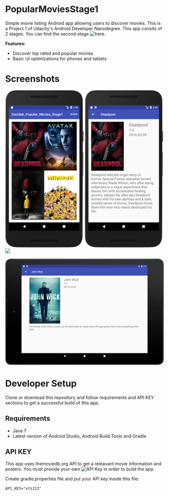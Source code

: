 # PopularMoviesStage1
Simple movie listing Android app allowing users to discover movies. This is  a Project 1 of Udacity's Android Developer Nanodegree.
This app consits of 2 stages. You can find the second stage ![here]("https://github.com/DenisDavidek/PopularMoviesStage2").

**Features:**
- Discover top rated and popular movies
- Basic UI optimizations for phones and tablets

# Screenshots

<img src="images/Projekt1-N5X_portrait.png" width="249"> </img> <img src="images/Projekt1-N5X_landscape.png" width="249"> </img>   <img src="images/Projekt1-N9_portrait.png" width="366"> </img>  
  
   <img src="images/Projekt1-N9_landscape.png" width="844"> </img>

# Developer Setup
Clone or download this repository and follow requirements and API KEY sections to get a successful build of this app.
## Requirements

 - Java 7
 - Latest version of Android Studio, Android Build Tools and Gradle
 

## API KEY

This app uses themoviedb.org API to get a releavant movie information and posters. 
You must provide your own ![API Key]("https://www.themoviedb.org/documentation/api") in order to build the app.

Create gradle.properties file and put your API key inside this file:

```
API_KEY="xYz123"
```
